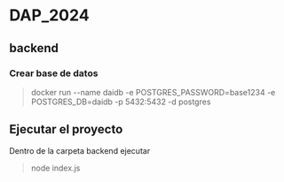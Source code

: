 # DAP_2024
## backend

### Crear base de datos
> docker run --name daidb -e POSTGRES_PASSWORD=base1234 -e POSTGRES_DB=daidb -p 5432:5432 -d postgres
 
## Ejecutar el proyecto
Dentro de la carpeta backend ejecutar
> node index.js

